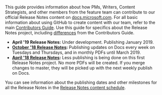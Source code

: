 This guide provides information about how PMs, Writers, Content Strategists, and other members from the feature team can contribute to our official Release Notes content on [docs.microsoft.com](https://review.docs.microsoft.com/en-us/business-applications-release-notes/index?branch=master). 
For all basic information about using GitHub to create content with our team, refer to the main [Contributors Guide](https://review.docs.microsoft.com/en-us/bacx/contributors-guide?branch=master). Use this guide for specifics about the Release Notes project, including [differences](https://review.docs.microsoft.com/en-us/bacx/rn-dos-donts?branch=master) from the Contributors Guide. 

- **April '19 Release Notes:** Under development. Publishing January 2019. 
- **[October '18 Release Notes](https://docs.microsoft.com/en-us/business-applications-release-notes/October18/index):** Publishing updates on Docs every week on Tuesdays and Thursdays, and in monthly PDFs until March 2019.
- **[April '18 Release Notes](https://docs.microsoft.com/en-us/business-applications-release-notes/April18/index):** Less publishing is being done on this first Release Notes project. No more PDFs will be created. If you merge changes to master, they will be picked up with the next weekly publish on Docs. 

You can see information about the publishing dates and other milestones for all the Release Notes in the [Release Notes content schedule](https://na01.safelinks.protection.outlook.com/?url=https:%2F%2Fteams.microsoft.com%2F_%23%2Fxlsx%2Fviewer%2Fteams%2Fhttps:~2F~2Fmicrosoft.sharepoint.com~2Fteams~2FProjectBahnhof~2FShared%2520Documents~2FGeneral~2FFall%252018%2520Planning~2FReleaseNotes_Content_Schedule.xlsx%3FthreadId%3D19:82412c604ef24473ac0a663c5e945d5f%2540thread.skype%26baseUrl%3Dhttps:~2F~2Fmicrosoft.sharepoint.com~2Fteams~2FProjectBahnhof%26fileId%3DAE62AD14-9AB2-4960-9381-E6E5C7D5A056%26ctx%3Dfiles%26viewerAction%3Dview&data=02%7C01%7Crenwe%40microsoft.com%7Cd8646375219c4fd2191708d633b5ab47%7C72f988bf86f141af91ab2d7cd011db47%7C1%7C0%7C636753252689410027&sdata=hUG9z2BlvRNmMatC9WGX%2FSoVqm14gP0fa1uLy%2BTngis%3D&reserved=0).
